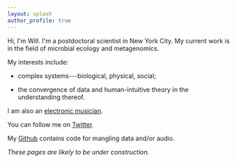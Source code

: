 ```yaml
---
layout: splash
author_profile: true
---
```


Hi, I'm Will.
I'm a postdoctoral scientist in New York City.
My current work is in the field of microbial ecology and metagenomics.

My interests include:

* complex systems---biological, physical, social;

* the convergence of data and human-intuitive theory in the understanding thereof.

I am also an [electronic musician](https://wkc1986.github.io/music/).

You can follow me on [Twitter](https://twitter.com/w_k_chang).

My [Github](https://github.com/wkc1986) contains code for mangling data and/or audio.

*These pages are likely to be under construction.*

<!---
I'm currently a postdoc at the [Libusha Kelly lab](http://www.kellylab.org/), focusing on microbial ecology and evolution, in the [Systems and Computational Biology Department at the Albert Einstein College of Medicine](https://www.einstein.yu.edu/departments/systems-computational-biology/) in New York City.

I am also an electronic musician.
-->
